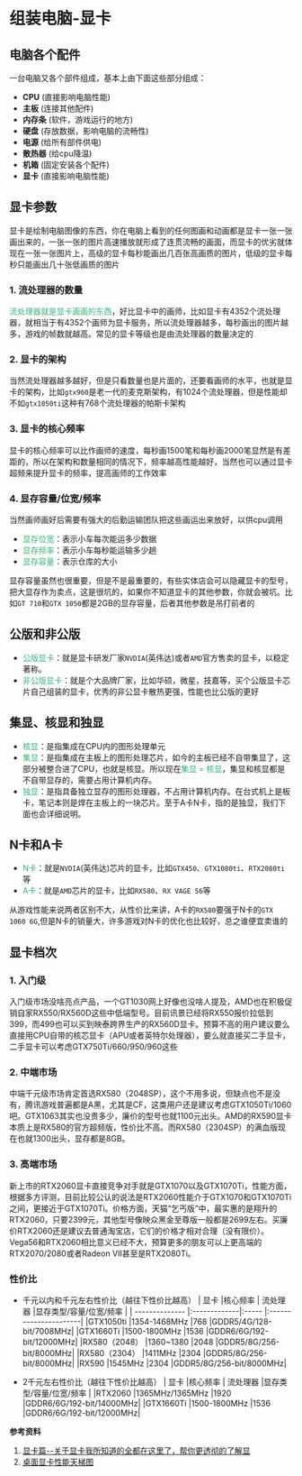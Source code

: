 # 组装电脑-显卡

## 电脑各个配件
一台电脑又各个部件组成，基本上由下面这些部分组成：
+ **CPU** (直接影响电脑性能)
+ **主板** (连接其他配件)
+ **内存条** (软件，游戏运行的地方)
+ **硬盘** (存放数据，影响电脑的流畅性)
+ **电源** (给所有部件供电)
+ **散热器** (给cpu降温)
+ **机箱** (固定安装各个配件)
+ **显卡** (直接影响电脑性能)

## 显卡参数
显卡是绘制电脑图像的东西，你在电脑上看到的任何图画和动画都是显卡一张一张画出来的，一张一张的图片高速播放就形成了连贯流畅的画面，而显卡的优劣就体现在一张一张图片上，高级的显卡每秒能画出几百张高画质的图片，低级的显卡每秒只能画出几十张低画质的图片

### 1. 流处理器的数量
<font color=#3eaf7c>流处理器就是显卡画画的东西</font>，好比显卡中的画师，比如显卡有4352个流处理器，就相当于有4352个画师为显卡服务，所以流处理器越多，每秒画出的图片越多，游戏的帧数就越高。常见的显卡等级也是由流处理器的数量决定的

### 2. 显卡的架构
当然流处理器越多越好，但是只看数量也是片面的，还要看画师的水平，也就是显卡的架构，比如`gtx960`是老一代的麦克斯架构，有1024个流处理器，但是性能却不如`gtx1050ti`这种有768个流处理器的帕斯卡架构

### 3. 显卡的核心频率
显卡的核心频率可以比作画师的速度，每秒画1500笔和每秒画2000笔显然是有差距的，所以在架构和数量相同的情况下，频率越高性能越好，当然也可以通过显卡超频来提升显卡的频率，提高画师的工作效率

### 4. 显存容量/位宽/频率
当然画师画好后需要有强大的后勤运输团队把这些画运出来放好，以供cpu调用
+ <font color=#3eaf7c>显存位宽</font>：表示小车每次能运多少数据
+ <font color=#3eaf7c>显存频率</font>：表示小车每秒能运输多少趟
+ <font color=#3eaf7c>显存容量</font>：表示仓库的大小

显存容量虽然也很重要，但是不是最重要的，有些实体店会可以隐藏显卡的型号，把大显存作为卖点，这是很坑的，如果你不知道显卡的其他参数，你就会被坑。比如`GT 710`和`GTX 1050`都是2GB的显存容量，后者其他参数是吊打前者的

## 公版和非公版
+ <font color=#3eaf7c>公版显卡</font>：就是显卡研发厂家`NVDIA`(英伟达)或者`AMD`官方售卖的显卡，以稳定著称。
+ <font color=#3eaf7c>非公版显卡</font>：就是个大品牌厂家，比如华硕，微星，技嘉等，买个公版显卡芯片自己组装的显卡，优秀的非公显卡散热更强，性能也比公版的更好

## 集显、核显和独显
+ <font color=#3eaf7c>核显</font>：是指集成在CPU内的图形处理单元
+ <font color=#3eaf7c>集显</font>：是指集成在主板上的图形处理芯片，如今的主板已经不自带集显了，这部分被整合进了CPU，也就是核显。所以现在<font color=#3eaf7c>集显 = 核显</font>，集显和核显都是不自带显存的，需要占用计算机内存。
+ <font color=#3eaf7c>独显</font>：是指具备独立显存的图形处理器，不占用计算机内存。在台式机上是板卡，笔记本则是焊在主板上的一块芯片。至于A卡N卡，指的是独显，我们下面也会详细说明。

## N卡和A卡
+ <font color=#3eaf7c>N卡</font>：就是`NVDIA`(英伟达)芯片的显卡，比如`GTX450`、`GTX1080ti`、`RTX2080ti`等
+ <font color=#3eaf7c>A卡</font>：就是`AMD`芯片的显卡，比如`RX580`、`RX VAGE 56`等

从游戏性能来说两者区别不大，从性价比来讲，A卡的`RX580`要强于N卡的`GTX 1060 6G`,但是N卡的销量大，许多游戏对N卡的优化也比较好，总之谁便宜卖谁的

## 显卡档次
### 1. 入门级
入门级市场没啥亮点产品，一个GT1030网上好像也没啥人提及，AMD也在积极促销自家RX550/RX560D这些中低端型号。目前讯景已经将RX550报价拉低到399，而499也可以买到映泰跨界生产的RX560D显卡。预算不高的用户建议要么直接用CPU自带的核芯显卡（APU或者英特尔处理器），要么就直接买二手显卡，二手显卡可以考虑GTX750Ti/660/950/960这些

### 2. 中端市场 
中端千元级市场肯定首选RX580（2048SP），这个不用多说，但缺点也不是没有，腾讯游戏普遍都是A黑，尤其是CF，这类用户还是建议考虑GTX1050Ti/1060吧。GTX1063其实也没贵多少，廉价的型号也就1100元出头。AMD的RX590显卡本质上是RX580的官方超频版，性价比不高。而RX580（2304SP）的满血版现在也就1300出头，显存都是8GB。

### 3. 高端市场
新上市的RTX2060显卡直接竞争对手就是GTX1070以及GTX1070Ti，性能方面，根据多方评测，目前比较公认的说法是RTX2060性能介于GTX1070和GTX1070Ti之间，更接近于GTX1070Ti。价格方面，天猫“乞丐版”中，最实惠的是翔升的RTX2060，只要2399元，其他型号像映众黑金至尊版一般都是2699左右。买廉价RTX2060还是建议去普通淘宝店，它们的价格才相对合理（没有限价）。Vega56和RTX2060相比意义已经不大，预算更多的朋友可以上更高端的RTX2070/2080或者Radeon VII甚至是RTX2080Ti。

### 性价比
+ 千元以内和千元左右性价比（越往下性价比越高）
  | 显卡           |核心频率       | 流处理器 |显存类型/容量/位宽/频率  |
  | -------------- |:-------------|:-----   |:----------------------|
  |GTX1050ti       |1354-1468MHz  |768      |GDDR5/4G/128-bit/7008MHz|
  |GTX1660Ti       |1500-1800MHz  |1536     |GDDR6/6G/192-bit/12000MHz|
  |RX580（2048）   |1360~1380     |2048     |GDDR5/8G/256-bit/8000MHz|
  |RX580（2304）   |1411MHz       |2304     |GDDR5/8G/256-bit/8000MHz|
  |RX590           |1545MHz       |2304     |GDDR5/8G/256-bit/8000MHz|


+ 2千元左右性价比（越往下性价比越高）
  | 显卡           |核心频率         | 流处理器 |显存类型/容量/位宽/频率  |
  |RTX2060         |1365MHz/1365MHz |1920     |GDDR6/6G/192-bit/14000MHz|
  |GTX1660Ti       |1500-1800MHz    |1536     |GDDR6/6G/192-bit/12000MHz|


**参考资料**
1. [显卡篇--关于显卡我所知道的全都在这里了，帮你更透彻的了解显](https://www.bilibili.com/video/av33976884?from=search&seid=12177629920300155279)
2. [桌面显卡性能天梯图](http://www.mydrivers.com/zhuanti/tianti/gpu/)